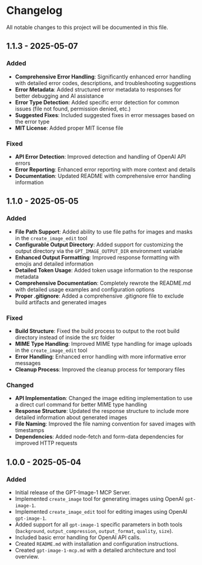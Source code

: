 # Changelog

All notable changes to this project will be documented in this file.

## 1.1.3 - 2025-05-07

### Added

- **Comprehensive Error Handling**: Significantly enhanced error handling with detailed error codes, descriptions, and troubleshooting suggestions
- **Error Metadata**: Added structured error metadata to responses for better debugging and AI assistance
- **Error Type Detection**: Added specific error detection for common issues (file not found, permission denied, etc.)
- **Suggested Fixes**: Included suggested fixes in error messages based on the error type
- **MIT License**: Added proper MIT license file

### Fixed

- **API Error Detection**: Improved detection and handling of OpenAI API errors
- **Error Reporting**: Enhanced error reporting with more context and details
- **Documentation**: Updated README with comprehensive error handling information

## 1.1.0 - 2025-05-05

### Added

- **File Path Support**: Added ability to use file paths for images and masks in the `create_image_edit` tool
- **Configurable Output Directory**: Added support for customizing the output directory via the `GPT_IMAGE_OUTPUT_DIR` environment variable
- **Enhanced Output Formatting**: Improved response formatting with emojis and detailed information
- **Detailed Token Usage**: Added token usage information to the response metadata
- **Comprehensive Documentation**: Completely rewrote the README.md with detailed usage examples and configuration options
- **Proper .gitignore**: Added a comprehensive .gitignore file to exclude build artifacts and generated images

### Fixed

- **Build Structure**: Fixed the build process to output to the root build directory instead of inside the src folder
- **MIME Type Handling**: Improved MIME type handling for image uploads in the `create_image_edit` tool
- **Error Handling**: Enhanced error handling with more informative error messages
- **Cleanup Process**: Improved the cleanup process for temporary files

### Changed

- **API Implementation**: Changed the image editing implementation to use a direct curl command for better MIME type handling
- **Response Structure**: Updated the response structure to include more detailed information about generated images
- **File Naming**: Improved the file naming convention for saved images with timestamps
- **Dependencies**: Added node-fetch and form-data dependencies for improved HTTP requests

## 1.0.0 - 2025-05-04

### Added

- Initial release of the GPT-Image-1 MCP Server.
- Implemented `create_image` tool for generating images using OpenAI `gpt-image-1`.
- Implemented `create_image_edit` tool for editing images using OpenAI `gpt-image-1`.
- Added support for all `gpt-image-1` specific parameters in both tools (`background`, `output_compression`, `output_format`, `quality`, `size`).
- Included basic error handling for OpenAI API calls.
- Created `README.md` with installation and configuration instructions.
- Created `gpt-image-1-mcp.md` with a detailed architecture and tool overview.